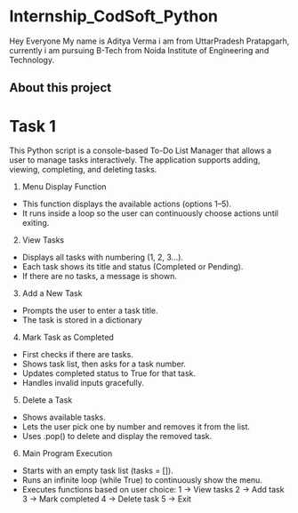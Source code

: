 # Internship_CodSoft_Python
Hey Everyone My name is Aditya Verma i am from UttarPradesh Pratapgarh, currently i am pursuing B-Tech from Noida Institute of Engineering and Technology.
## About this project
# Task 1
This Python script is a console-based To-Do List Manager that allows a user to manage tasks interactively. The application supports adding, viewing, completing, and deleting tasks.
1. Menu Display Function
- This function displays the available actions (options 1–5).
- It runs inside a loop so the user can continuously choose actions until exiting.
2. View Tasks
- Displays all tasks with numbering (1, 2, 3...).
- Each task shows its title and status (Completed or Pending).
- If there are no tasks, a message is shown.
3. Add a New Task
- Prompts the user to enter a task title.
- The task is stored in a dictionary
4. Mark Task as Completed
- First checks if there are tasks.
- Shows task list, then asks for a task number.
- Updates completed status to True for that task.
- Handles invalid inputs gracefully.
5. Delete a Task
- Shows available tasks.
- Lets the user pick one by number and removes it from the list.
- Uses .pop() to delete and display the removed task.
6. Main Program Execution
- Starts with an empty task list (tasks = []).
- Runs an infinite loop (while True) to continuously show the menu.
- Executes functions based on user choice:
1 → View tasks
2 → Add task
3 → Mark completed
4 → Delete task
5 → Exit

